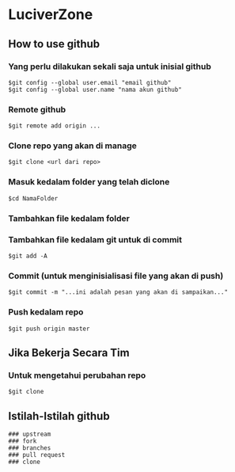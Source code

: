 # LuciverZone
## How to use github

### Yang perlu dilakukan sekali saja untuk inisial github
	$git config --global user.email "email github"
	$git config --global user.name "nama akun github"

### Remote github
	$git remote add origin ...

### Clone repo yang akan di manage
	$git clone <url dari repo>

### Masuk kedalam folder yang telah diclone
	$cd NamaFolder

### Tambahkan file kedalam folder

### Tambahkan file kedalam git untuk di commit
	$git add -A

### Commit (untuk menginisialisasi file yang akan di push)
	$git commit -m "...ini adalah pesan yang akan di sampaikan..."

### Push kedalam repo
	$git push origin master

## Jika Bekerja Secara Tim
### Untuk mengetahui perubahan repo
	$git clone

## Istilah-Istilah github
	### upstream
	### fork
	### branches
	### pull request
	### clone
